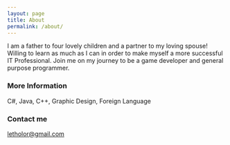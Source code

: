 ```yaml
---
layout: page
title: About
permalink: /about/
---
```


I am a father to four lovely children and a partner to my loving spouse! Willing to learn as much as I can in order to make myself a more successful IT Professional. Join me on my journey to be a game developer and general purpose programmer.

### More Information

C#, Java, C++, Graphic Design, Foreign Language

### Contact me

letholor@gmail.com
